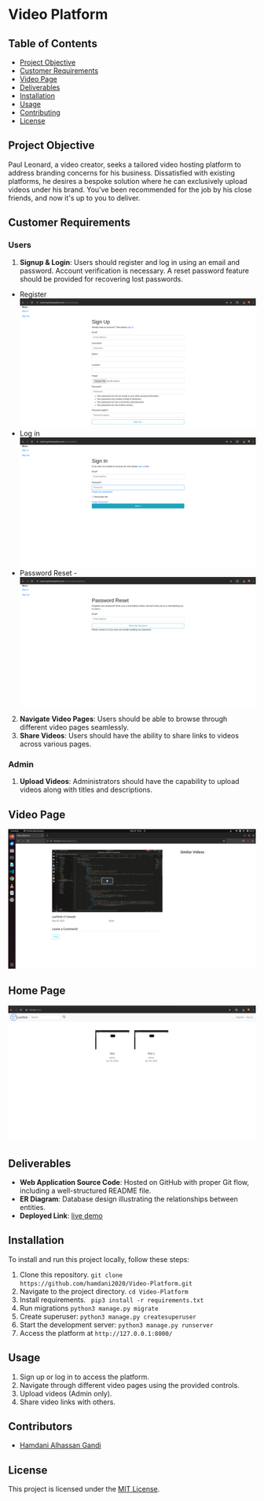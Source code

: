 # Video Platform

## Table of Contents
- [Project Objective](#project-objective)
- [Customer Requirements](#customer-requirements)
- [Video Page](#video-page)
- [Deliverables](#deliverables)
- [Installation](#installation)
- [Usage](#usage)
- [Contributing](#contributing)
- [License](#license)

## Project Objective
Paul Leonard, a video creator, seeks a tailored video hosting platform to address branding concerns for his business. Dissatisfied with existing platforms, he desires a bespoke solution where he can exclusively upload videos under his brand. You've been recommended for the job by his close friends, and now it's up to you to deliver.

## Customer Requirements
### Users
1. **Signup & Login**: Users should register and log in using an email and password. Account verification is necessary. A reset password feature should be provided for recovering lost passwords.
- Register
![image](/screenshot/signup.png)
- Log in
![image](/screenshot/sign%20in.png)
- Password Reset
-![image](/screenshot/pr.png)
2. **Navigate Video Pages**: Users should be able to browse through different video pages seamlessly.
3. **Share Videos**: Users should have the ability to share links to videos across various pages.

### Admin
1. **Upload Videos**: Administrators should have the capability to upload videos along with titles and descriptions.

## Video Page

![image](/screenshot/s1.png)

## Home Page

![image](/screenshot/s2.png)
## Deliverables
- **Web Application Source Code**: Hosted on GitHub with proper Git flow, including a well-structured README file.
- **ER Diagram**: Database design illustrating the relationships between entities.
- **Deployed Link**: [live demo](https://lusitech.pythonanywhere.com/)

## Installation
To install and run this project locally, follow these steps:
1. Clone this repository.
``git clone https://github.com/hamdani2020/Video-Platform.git``
2. Navigate to the project directory.
``cd Video-Platform``
3. Install requirements.
`` pip3 install -r requirements.txt``
4. Run migrations
``python3 manage.py migrate``
5. Create superuser: ``python3 manage.py createsuperuser``
6. Start the development server: ``python3 manage.py runserver``
7. Access the platform at ``http://127.0.0.1:8000/``

## Usage
1. Sign up or log in to access the platform.
2. Navigate through different video pages using the provided controls.
3. Upload videos (Admin only).
4. Share video links with others.

## Contributors
- [Hamdani Alhassan Gandi](www.github.com/hamdani2020)

## License
This project is licensed under the [MIT License](LICENSE).

